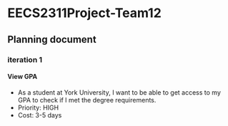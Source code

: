 # EECS2311Project-Team12
## Planning document
### iteration 1
#### View GPA
* As a student at York University, I want to be able to get access to my GPA to check if I met the degree requirements.
* Priority: HIGH                                                                                  
* Cost: 3-5 days
